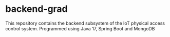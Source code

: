 # backend-grad
This repository contains the backend subsystem of the IoT physical access control system. Programmed using Java 17, Spring Boot and MongoDB

